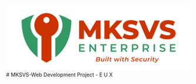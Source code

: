<img src="/desktop/MKSVS LOGO/080323_MKSVS_Logo.png" height:100px width:100px>
# MKSVS-Web Development Project - E U X
